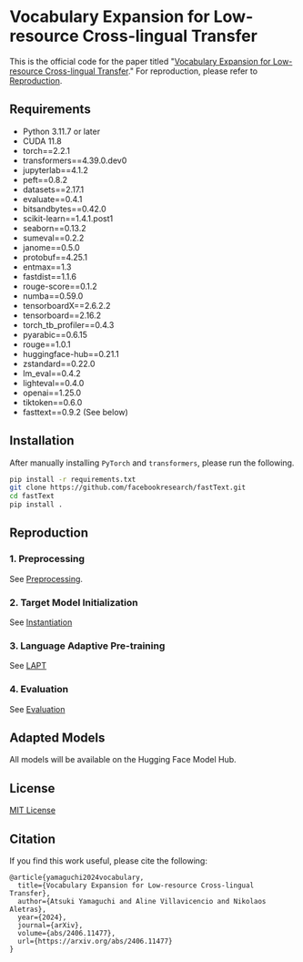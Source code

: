Vocabulary Expansion for Low-resource Cross-lingual Transfer
===

This is the official code for the paper titled "[Vocabulary Expansion for Low-resource Cross-lingual Transfer](https://arxiv.org/abs/2406.11477)." For reproduction, please refer to [Reproduction](#reproduction).

## Requirements
* Python 3.11.7 or later
* CUDA 11.8
* torch==2.2.1
* transformers==4.39.0.dev0
* jupyterlab==4.1.2
* peft==0.8.2
* datasets==2.17.1
* evaluate==0.4.1
* bitsandbytes==0.42.0
* scikit-learn==1.4.1.post1
* seaborn==0.13.2
* sumeval==0.2.2
* janome==0.5.0
* protobuf==4.25.1
* entmax==1.3
* fastdist==1.1.6
* rouge-score==0.1.2
* numba==0.59.0
* tensorboardX==2.6.2.2
* tensorboard==2.16.2
* torch_tb_profiler==0.4.3
* pyarabic==0.6.15
* rouge==1.0.1
* huggingface-hub==0.21.1
* zstandard==0.22.0
* lm_eval==0.4.2
* lighteval==0.4.0
* openai==1.25.0
* tiktoken==0.6.0
* fasttext==0.9.2 (See below)

## Installation
After manually installing `PyTorch` and `transformers`, please run the following.
```bash
pip install -r requirements.txt
git clone https://github.com/facebookresearch/fastText.git
cd fastText
pip install .
```

## Reproduction
### 1. Preprocessing
See [Preprocessing](./preprocessing/README.md).

### 2. Target Model Initialization
See [Instantiation](./instantiation/README.md)

### 3. Language Adaptive Pre-training
See [LAPT](./lapt/README.md)

### 4. Evaluation
See [Evaluation](./eval/README.md)

## Adapted Models
All models will be available on the Hugging Face Model Hub.

## License
[MIT License](./LICENSE)

## Citation
If you find this work useful, please cite the following:  
```
@article{yamaguchi2024vocabulary,
  title={Vocabulary Expansion for Low-resource Cross-lingual Transfer}, 
  author={Atsuki Yamaguchi and Aline Villavicencio and Nikolaos Aletras},
  year={2024},
  journal={arXiv},
  volume={abs/2406.11477},
  url={https://arxiv.org/abs/2406.11477}
}
```